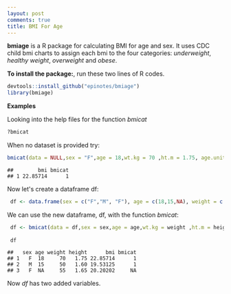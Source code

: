 ```yaml
---   
layout: post
comments: true  
title: BMI For Age
---    
```


**bmiage** is a R package for calculating BMI for age and sex. It uses CDC child bmi charts to assign each bmi to the four categories: *underweight*, *healthy weight*, *overweight* and *obese*.     

**To install the package:**, run these two lines of R codes.   


```r
devtools::install_github("epinotes/bmiage")
library(bmiage)
```


**Examples**  

Looking into the help files for the function *bmicat*


```r
?bmicat
```
When no dataset is provided try:
 

```r
bmicat(data = NULL,sex = "F",age = 18,wt.kg = 70 ,ht.m = 1.75, age.unit="year",bind = F)  
```

```
##        bmi bmicat
## 1 22.85714      1
```
 
Now let's create a dataframe df:


```r
 df <- data.frame(sex = c("F","M", "F"), age = c(18,15,NA), weight = c(70,50, 55), height = c(1.75, 1.60, 1.65))
```
We can use the new dataframe, df, with the function *bmicat*:


```r
 df <- bmicat(data = df,sex = sex,age = age,wt.kg = weight ,ht.m = height, age.unit="year",bind = T)
 
 df
```

```
##   sex age weight height      bmi bmicat
## 1   F  18     70   1.75 22.85714      1
## 2   M  15     50   1.60 19.53125      1
## 3   F  NA     55   1.65 20.20202     NA
```
 Now *df* has two added variables.  
   
